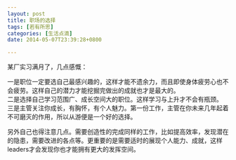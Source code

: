 ```yaml
---
layout: post
title: 职场的选择
tags: [若有所思]
categories: [生活点滴]
date: 2014-05-07T23:39:28+0800

---
```



某厂实习满月了，几点感慨：  

一是职位一定要选自己最感兴趣的，这样才能不遗余力，而且即使身体疲劳心也不会疲劳。这样自己的潜力才能挖掘完做出的成就也才是最大的。  
二是选择自己学习范围广、成长空间大的职位。这样学习与上升才不会有瓶颈。  
三是主管关注你成长，有胸怀，有个人魅力。第一份工作，主管在你未来几年起着不可磨灭的作用，所以从游便是一个好的选择。  

另外自己也得注意几点。需要创造性的完成同样的工作，比如提高效率，发现潜在的隐患，需要改进的各点等。更重要的是需要适时的展现个人能力、成就，这样leaders才会发现你也才能拥有更大的发挥空间。